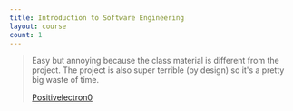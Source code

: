 ```yaml
---
title: Introduction to Software Engineering
layout: course
count: 1
---
```


> Easy but annoying because the class material is different from the project. The project is also super terrible (by design) so it's a pretty big waste of time.
> 
> [Positivelectron0](https://www.reddit.com/r/UBC/comments/ncltx2/comment/gy65jdk/?utm_source=share&utm_medium=web2x&context=3)
> 

